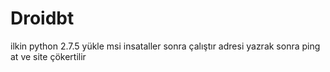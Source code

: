 # Droidbt
ilkin python 2.7.5 yükle msi insataller 
sonra çalıştır
adresi yazrak
sonra ping at
ve site çökertilir


